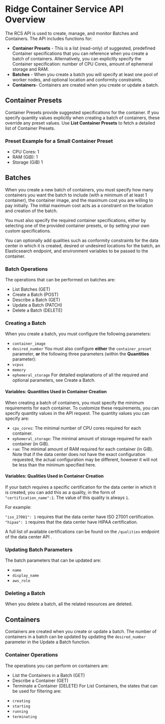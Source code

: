 ﻿# Ridge Container Service API Overview
The RCS API is used to create, manage, and monitor Batches and Containers. The API includes functions for:
-  **Container Presets** - This is a list (read-only) of suggested, predefined Container specifications that you can reference when you create a batch of containers. Alternatively, you can explicitly specify the Container specification: number of CPU Cores, amount of ephemeral storage and RAM.
-  **Batches** - When you create a batch you will specify at least one pool of worker nodes, and optional location and conformity constraints.
-  **Containers**- Containers are created when you create or update a batch.

## Container Presets
Container Presets provide suggested specifications for the container. If you specify quantity values explicitly when creating a batch of containers, these override any preset values.
Use **List Container Presets**  to fetch a detailed list of Container Presets.
### Preset Example for a Small Container Preset
 - CPU Cores: 1
 - RAM (GiB): 1
 - Storage (GiB) 1
## Batches
When you create a new batch of containers, you must specify how many containers you want the batch to include (with a minimum of at least 1 container), the container image, and the maximum cost you are willing to pay initially. The initial maximum cost acts as a constraint on the location and creation of the batch.

You must also specify the required container specifications, either by selecting one of the provided container presets, or by setting your own custom specifications.

You can optionally add qualities such as conformity constraints for the data center in which it is created, desired or undesired locations for the batch, an Elasticsearch endpoint, and environment variables to be passed to the container.
### Batch Operations
The operations that can be performed on batches are:
* List Batches (GET)
* Create a Batch (POST)
* Describe a Batch (GET)
* Update a Batch (PATCH)
* Delete a Batch (DELETE)
### Creating a Batch
When you create a batch, you must configure the following parameters:
- `container_image`
- `desired_number`
You must also configure **either** the `container_preset` parameter, **or** the following three parameters (within the **Quantities** parameter):
- `vcpus`
- `memory`
- `ephemeral_storage`
For detailed explanations of all the required and optional parameters, see Create a Batch.
#### Variables: Quantities Used in Container Creation
When creating a batch of containers, you must specify the minimum requirements for each container. To customize these requirements, you can specify quantity values in the API request.
The quantity values you can specify are:
* `cpu_cores`: The minimal number of CPU cores required for each container.
* `ephemeral_storage`: The minimal amount of storage required for each container (in GiB).
* `ram`: The minimal amount of RAM required for each container (in GiB).
Note that if the data center does not have the exact configuration requested, the actual configuration may be different, however it will not be less than the minimum specified here.
#### Variables: Qualities Used in Container Creation
If your batch requires a specific certification for the data center in which it is created, you can add this as a quality, in the form of `"certification_name":1`. The value of this quality is always `1`.


For example:


`"iso_27001": 1` requires that the data center have ISO 27001 certification.
`"hipaa": 1` requires that the data center have HIPAA certification.


A full list of available certifications can be found on the `/qualities` endpoint of the data center API .
### Updating Batch Parameters
The batch parameters that can be updated are:
- `name`
- `display_name`
- `aws_role`
### Deleting a Batch
When you delete a batch, all the related resources are deleted.
## Containers
Containers are created when you create or update a batch. The number of containers in a batch can be updated by updating the `desired_number` parameter in the Update a Batch function.
### Container Operations
The operations you can perform on containers are:
* List the Containers in a Batch (GET)
* Describe a Container (GET)
* Terminate a Container (DELETE)
For List Containers, the states that can be used for filtering are:
- `creating`
- `starting`
- `running`
- `terminating`
